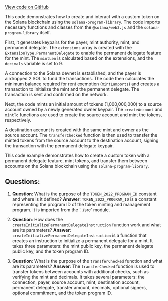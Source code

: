 [View code on GitHub](https://github.com/solana-labs/solana-program-library/token/js/examples/permanentDelegate.ts)

This code demonstrates how to create and interact with a custom token on the Solana blockchain using the `solana-program-library`. The code imports necessary functions and classes from the `@solana/web3.js` and the `solana-program-library` itself.

First, it generates keypairs for the payer, mint authority, mint, and permanent delegate. The `extensions` array is created with the `ExtensionType.PermanentDelegate` to enable the permanent delegate feature for the mint. The `mintLen` is calculated based on the extensions, and the `decimals` variable is set to 9.

A connection to the Solana devnet is established, and the payer is airdropped 2 SOL to fund the transactions. The code then calculates the minimum balance required for rent exemption (`mintLamports`) and creates a transaction to initialize the mint and the permanent delegate. The transaction is sent and confirmed on the network.

Next, the code mints an initial amount of tokens (1,000,000,000) to a source account owned by a newly generated owner keypair. The `createAccount` and `mintTo` functions are used to create the source account and mint the tokens, respectively.

A destination account is created with the same mint and owner as the source account. The `transferChecked` function is then used to transfer the minted tokens from the source account to the destination account, signing the transaction with the permanent delegate keypair.

This code example demonstrates how to create a custom token with a permanent delegate feature, mint tokens, and transfer them between accounts on the Solana blockchain using the `solana-program-library`.
## Questions: 
 1. **Question**: What is the purpose of the `TOKEN_2022_PROGRAM_ID` constant and where is it defined?
   **Answer**: `TOKEN_2022_PROGRAM_ID` is a constant representing the program ID of the token minting and management program. It is imported from the '../src' module.

2. **Question**: How does the `createInitializePermanentDelegateInstruction` function work and what are its parameters?
   **Answer**: `createInitializePermanentDelegateInstruction` is a function that creates an instruction to initialize a permanent delegate for a mint. It takes three parameters: the mint public key, the permanent delegate public key, and the token program ID.

3. **Question**: What is the purpose of the `transferChecked` function and what are its parameters?
   **Answer**: The `transferChecked` function is used to transfer tokens between accounts with additional checks, such as verifying the mint and decimals. It takes several parameters: the connection, payer, source account, mint, destination account, permanent delegate, transfer amount, decimals, optional signers, optional commitment, and the token program ID.
